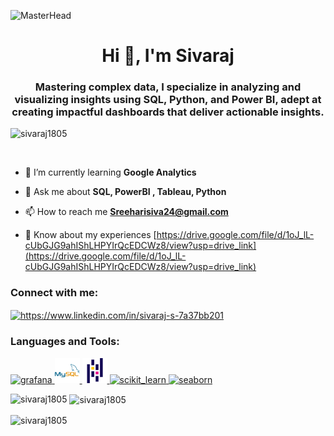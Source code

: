 ![MasterHead](https://images.squarespace-cdn.com/content/v1/6047ca3c6bae4359c8fdca85/1615321348433-U0P7ALKF0CLK5X6EJKT7/Google_Cloud_DataAnalytics-Bannergif.gif?format=2500w)

<h1 align="center">Hi 👋, I'm Sivaraj</h1>
<h3 align="center">Mastering complex data, I specialize in analyzing and visualizing insights using SQL, Python, and Power BI, adept at creating impactful dashboards that deliver actionable insights.</h3>

<p align="left"> <img src="https://komarev.com/ghpvc/?username=sivaraj1805&label=Profile%20views&color=0e75b6&style=flat" alt="sivaraj1805" /> </p>

<p align="left"> <a href="https://twitter.com/" target="blank"><img src="https://img.shields.io/twitter/follow/?logo=twitter&style=for-the-badge" alt="" /></a> </p>

- 🌱 I’m currently learning **Google Analytics**

- 💬 Ask me about **SQL, PowerBI , Tableau, Python**

- 📫 How to reach me **Sreeharisiva24@gmail.com**

- 📄 Know about my experiences [https://drive.google.com/file/d/1oJ_lL-cUbGJG9ahIShLHPYIrQcEDCWz8/view?usp=drive_link](https://drive.google.com/file/d/1oJ_lL-cUbGJG9ahIShLHPYIrQcEDCWz8/view?usp=drive_link)

<h3 align="left">Connect with me:</h3>
<p align="left">
<a href="https://linkedin.com/in/https://www.linkedin.com/in/sivaraj-s-7a37bb201" target="blank"><img align="center" src="https://raw.githubusercontent.com/rahuldkjain/github-profile-readme-generator/master/src/images/icons/Social/linked-in-alt.svg" alt="https://www.linkedin.com/in/sivaraj-s-7a37bb201" height="30" width="40" /></a>
</p>

<h3 align="left">Languages and Tools:</h3>
<p align="left"> <a href="https://grafana.com" target="_blank" rel="noreferrer"> <img src="https://www.vectorlogo.zone/logos/grafana/grafana-icon.svg" alt="grafana" width="40" height="40"/> </a> <a href="https://www.mysql.com/" target="_blank" rel="noreferrer"> <img src="https://raw.githubusercontent.com/devicons/devicon/master/icons/mysql/mysql-original-wordmark.svg" alt="mysql" width="40" height="40"/> </a> <a href="https://pandas.pydata.org/" target="_blank" rel="noreferrer"> <img src="https://raw.githubusercontent.com/devicons/devicon/2ae2a900d2f041da66e950e4d48052658d850630/icons/pandas/pandas-original.svg" alt="pandas" width="40" height="40"/> </a> <a href="https://scikit-learn.org/" target="_blank" rel="noreferrer"> <img src="https://upload.wikimedia.org/wikipedia/commons/0/05/Scikit_learn_logo_small.svg" alt="scikit_learn" width="40" height="40"/> </a> <a href="https://seaborn.pydata.org/" target="_blank" rel="noreferrer"> <img src="https://seaborn.pydata.org/_images/logo-mark-lightbg.svg" alt="seaborn" width="40" height="40"/> </a> </p>

<p><img align="left" src="https://github-readme-stats.vercel.app/api/top-langs?username=sivaraj1805&show_icons=true&locale=en&layout=compact" alt="sivaraj1805" /></p>

<p>&nbsp;<img align="center" src="https://github-readme-stats.vercel.app/api?username=sivaraj1805&show_icons=true&locale=en" alt="sivaraj1805" /></p>

<p><img align="center" src="https://github-readme-streak-stats.herokuapp.com/?user=sivaraj1805&" alt="sivaraj1805" /></p>
